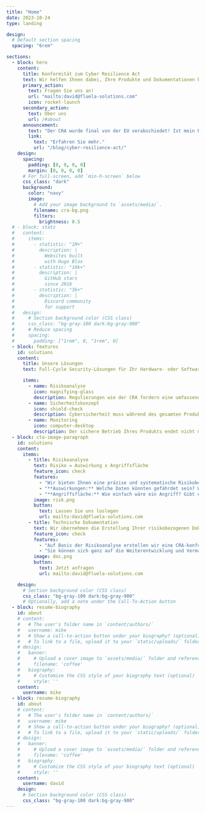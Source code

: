 ```yaml
---
title: "Home"
date: 2023-10-24
type: landing

design:
  # Default section spacing
  spacing: "6rem"

sections:
  - block: hero
    content:
      title: Konformität zum Cyber Resilience Act
      text: Wir helfen Ihnen dabei, Ihre Produkte und Dokumentationen konform zu aktuellen EU-Cybersicherheitsrichtlinien zu gestalten.
      primary_action:
        text: Fragen Sie uns an!
        url: "mailto:david@fluela-solutions.com"
        icon: rocket-launch
      secondary_action:
        text: Über uns
        url: /#about
      announcement:
        text: "Der CRA wurde final von der EU verabschiedet! Ist mein Produkt betroffen?"
        link:
          text: "Erfahren Sie mehr."
          url: "/blog/cyber-resilience-act/"
    design:
      spacing:
        padding: [0, 0, 0, 0]
        margin: [0, 0, 0, 0]
      # For full-screen, add `min-h-screen` below
      css_class: "dark"
      background:
        color: "navy"
        image:
          # Add your image background to `assets/media/`.
          filename: cra-bg.png
          filters:
            brightness: 0.5
  # - block: stats
  #   content:
  #     items:
  #       - statistic: "1M+"
  #         description: |
  #           Websites built
  #           with Hugo Blox
  #       - statistic: "10k+"
  #         description: |
  #           GitHub stars
  #           since 2016
  #       - statistic: "3k+"
  #         description: |
  #           Discord community
  #           for support
  #   design:
  #     # Section background color (CSS class)
  #     css_class: "bg-gray-100 dark:bg-gray-900"
  #     # Reduce spacing
  #     spacing:
  #       padding: ["1rem", 0, "1rem", 0]
  - block: features
    id: solutions
    content:
      title: Unsere Lösungen
      text: Full-Cycle Security-Lösungen für Ihr Hardware- oder Softwareprodukt. Konzentrieren Sie sich auf Ihr Kerngeschäft.

      items:
        - name: Risikoanalyse
          icon: magnifying-glass
          description: Regulierungen wie der CRA fordern eine umfassende Risikoanalyse als Bestandteil Ihrer technischen Dokumentation. Wir unterstützen Sie bei der Analyse und erstellen gemeinsam mit Ihnen die notwendigen Unterlagen – schnell, präzise und konform.
        - name: Sicherheitskonzept
          icon: shield-check
          description: Cybersicherheit muss während des gesamten Produktlebenszyklus berücksichtigt werden. Wir helfen Ihnen, Ihr Produkt sicher zu gestalten, und empfehlen wirksame Maßnahmen, um Risiken nachhaltig zu minimieren.
        - name: Monitoring
          icon: computer-desktop
          description: Der sichere Betrieb Ihres Produkts endet nicht mit der Markteinführung. Regulierungen verlangen kontinuierliches Monitoring und die Meldung von Sicherheitsvorfällen. Wir entwickeln maßgeschneiderte Lösungen, die den Betrieb sicher und regelkonform halten.
  - block: cta-image-paragraph
    id: solutions
    content:
      items:
        - title: Risikoanalyse
          text: Risiko = Auswirkung x Angriffsfläche
          feature_icon: check
          features:
            - "Wir bieten Ihnen eine präzise und systematische Risikobewertung für Ihr Produkt."
            - "**Auswirkungen:** Welche Daten könnten gefährdet sein? Welche Folgen hätte das für Bereiche wie Sicherheit, Datenschutz, Geschäftsbetrieb oder rechtliche Anforderungen?"
            - "**Angriffsfläche:** Wie einfach wäre ein Angriff? Gibt es eine Online-Schnittstelle? Ist ein Angriff aus der Ferne möglich, oder erfordert er physischen Zugriff?"
          image: risk.png
          button:
            text: Lassen Sie uns loslegen
            url: mailto:david@fluela-solutions.com
        - title: Technische Dokumentation
          text: Wir übernehmen die Erstellung Ihrer risikobezogenen Dokumentation.
          feature_icon: check
          features:
            - "Auf Basis der Risikoanalyse erstellen wir eine CRA-konforme Dokumentation für Ihr Produkt."
            - "Sie können sich ganz auf die Weiterentwicklung und Vermarktung Ihres Produktes konzentrieren."
          image: doc.png
          button:
            text: Jetzt anfragen
            url: mailto:david@fluela-solutions.com

    design:
      # Section background color (CSS class)
      css_class: "bg-gray-100 dark:bg-gray-900"
      # Optionally, add a note under the Call-To-Action button
  - block: resume-biography
    id: about
    # content:
    #   # The user's folder name in `content/authors/`
    #   username: mike
    #   # Show a call-to-action button under your biography? (optional)
    #   # To link to a file, upload it to your `static/uploads/` folder
    # design:
    #   banner:
    #     # Upload a cover image to `assets/media/` folder and reference its filename here (optional)
    #     filename: 'coffee'
    #   biography:
    #     # Customize the CSS style of your biography text (optional)
    #     style: ''
    content:
      username: mike
  - block: resume-biography
    id: about
    # content:
    #   # The user's folder name in `content/authors/`
    #   username: mike
    #   # Show a call-to-action button under your biography? (optional)
    #   # To link to a file, upload it to your `static/uploads/` folder
    # design:
    #   banner:
    #     # Upload a cover image to `assets/media/` folder and reference its filename here (optional)
    #     filename: 'coffee'
    #   biography:
    #     # Customize the CSS style of your biography text (optional)
    #     style: ''
    content:
      username: david
    design:
      # Section background color (CSS class)
      css_class: "bg-gray-100 dark:bg-gray-900"
---
```

